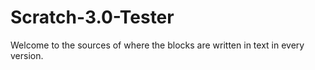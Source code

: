 # Scratch-3.0-Tester
Welcome to the sources of where the blocks are written in text in every version.

